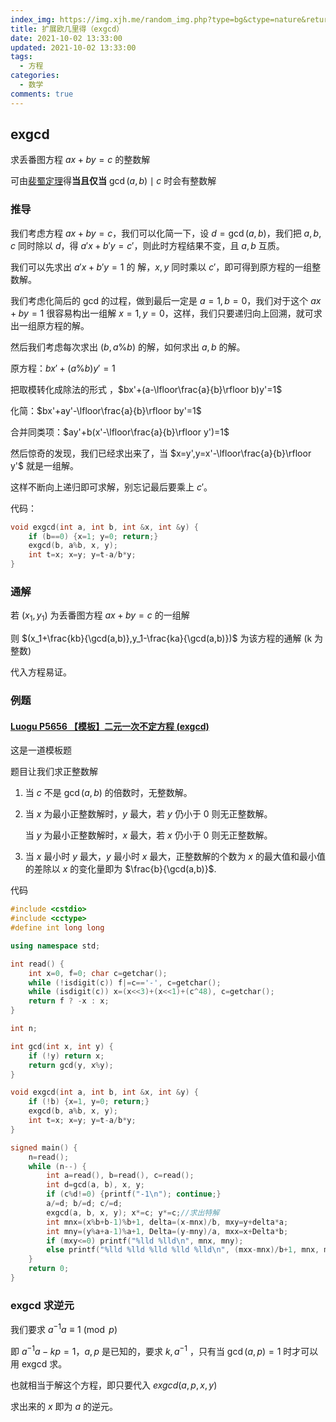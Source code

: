 ```yaml
---
index_img: https://img.xjh.me/random_img.php?type=bg&ctype=nature&return=302&seed=353463
title: 扩展欧几里得（exgcd）
date: 2021-10-02 13:33:00
updated: 2021-10-02 13:33:00
tags:
  - 方程
categories:
  - 数学
comments: true
---
```

## exgcd

求丢番图方程 $ax+by=c$ 的整数解

可由[裴蜀定理](https://baike.baidu.com/item/%E8%A3%B4%E8%9C%80%E5%AE%9A%E7%90%86/5186593)得**当且仅当** $\gcd(a,b)\mid c$ 时会有整数解

### 推导

我们考虑方程 $ax+by=c$，我们可以化简一下，设 $d=\gcd(a,b)$，我们把 $a,b,c$ 同时除以 $d$，得 $a'x+b'y=c'$，则此时方程结果不变，且 $a,b$ 互质。

我们可以先求出 $a'x+b'y=1$ 的 解，$x,y$ 同时乘以 $c'$，即可得到原方程的一组整数解。

我们考虑化简后的 gcd 的过程，做到最后一定是 $a=1,b=0$，我们对于这个 $ax+by=1$ 很容易构出一组解 $x=1,y=0$，这样，我们只要递归向上回溯，就可求出一组原方程的解。

然后我们考虑每次求出 $(b,a\%b)$ 的解，如何求出 $a,b$ 的解。

原方程：$bx'+(a\%b)y'=1$

把取模转化成除法的形式 ，$bx'+(a-\lfloor\frac{a}{b}\rfloor b)y'=1$

化简：$bx'+ay'-\lfloor\frac{a}{b}\rfloor by'=1$

合并同类项：$ay'+b(x'-\lfloor\frac{a}{b}\rfloor y')=1$

然后惊奇的发现，我们已经求出来了，当 $x=y',y=x'-\lfloor\frac{a}{b}\rfloor y'$ 就是一组解。

这样不断向上递归即可求解，别忘记最后要乘上 $c'$。

代码：

```cpp
void exgcd(int a, int b, int &x, int &y) {
	if (b==0) {x=1; y=0; return;}
	exgcd(b, a%b, x, y);
	int t=x; x=y; y=t-a/b*y;
}
```

### 通解

若 $(x_1,y_1)$ 为丢番图方程 $ax+by=c$ 的一组解

则 $(x_1+\frac{kb}{\gcd(a,b)},y_1-\frac{ka}{\gcd(a,b)})$ 为该方程的通解 (k 为整数)

代入方程易证。

### 例题

#### [Luogu P5656 【模板】二元一次不定方程 (exgcd)](https://www.luogu.com.cn/problem/P5656)

这是一道模板题

题目让我们求正整数解

1. 当 $c$ 不是 $\gcd(a,b)$ 的倍数时，无整数解。

2. 当 $x$ 为最小正整数解时，$y$ 最大，若 $y$ 仍小于 $0$ 则无正整数解。

   当 $y$ 为最小正整数解时，$x$ 最大，若 $x$ 仍小于 $0$ 则无正整数解。

3. 当 $x$ 最小时 $y$ 最大，$y$ 最小时 $x$ 最大，正整数解的个数为 $x$ 的最大值和最小值的差除以 $x$ 的变化量即为 $\frac{b}{\gcd(a,b)}$.

代码

```cpp
#include <cstdio>
#include <cctype>
#define int long long

using namespace std;

int read() {
	int x=0, f=0; char c=getchar();
	while (!isdigit(c)) f|=c=='-', c=getchar();
	while (isdigit(c)) x=(x<<3)+(x<<1)+(c^48), c=getchar();
	return f ? -x : x;
}

int n;

int gcd(int x, int y) {
	if (!y) return x;
	return gcd(y, x%y);
}

void exgcd(int a, int b, int &x, int &y) {
	if (!b) {x=1, y=0; return;}
	exgcd(b, a%b, x, y);
	int t=x; x=y; y=t-a/b*y;
}

signed main() {
	n=read();
	while (n--) {
		int a=read(), b=read(), c=read();
		int d=gcd(a, b), x, y;
		if (c%d!=0) {printf("-1\n"); continue;}
		a/=d; b/=d; c/=d;
		exgcd(a, b, x, y); x*=c; y*=c;//求出特解
		int mnx=(x%b+b-1)%b+1, delta=(x-mnx)/b, mxy=y+delta*a;
		int mny=(y%a+a-1)%a+1, Delta=(y-mny)/a, mxx=x+Delta*b;
		if (mxy<=0) printf("%lld %lld\n", mnx, mny);
		else printf("%lld %lld %lld %lld %lld\n", (mxx-mnx)/b+1, mnx, mny, mxx, mxy);
	}
	return 0;
}
```

### exgcd 求逆元

我们要求 $a^{-1}a\equiv 1\pmod p$

即 $a^{-1}a-kp=1$，$a,p$ 是已知的，要求 $k,a^{-1}$ ，只有当 $\gcd(a, p)=1$ 时才可以用 exgcd 求。

也就相当于解这个方程，即只要代入 $exgcd(a,p,x,y)$

求出来的 $x$ 即为 $a$ 的逆元。

